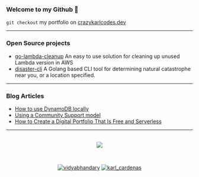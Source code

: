 ### Welcome to my Github 👾

`git checkout` my portfolio on [crazykarlcodes.dev](https://crazykarlcodes.dev/)

<table><tr>

---
### Open Source projects
<!-- projects starts -->
* [go-lambda-cleanup](https://github.com/karl-cardenas-coding/go-lambda-cleanup) An easy to use solution for cleaning up unused Lambda version in AWS
* [disaster-cli](https://github.com/karl-cardenas-coding/disaster-cli) A Golang based CLI tool for determining natural catastrophe near you, or a location specified.
<!-- projects ends -->
---

### Blog Articles
<!-- blog starts -->
* [How to use DynamoDB locally](https://crazykarlcodes.dev/posts/2020/08/how-to-use-aws-dynamodb-locally/)
* [Using a Community Support model](https://engineering.statefarm.com/blog/community/)
* [How to Create a Digital Portfolio That Is Free and Serverless](https://crazykarlcodes.dev/posts/2020/07/how-to-create-a-digital-portfolio-that-is-free-and-serverless/)
<!-- blog ends -->
</tr>
<tr>
  
---
  
</tr></table>

<p align="center">
  <a href="https://github.com/karl-cardenas-coding/github-readme-stats">
    <img align="center" src="https://github-readme-stats.vercel.app/api?username=karl-cardenas-coding&show_icons=true&theme=radical" />
  </a>
</p>

<p></br></p>

<p align="center">
  <a href="www.linkedin.com/in/karl-cardenas-mba-4526b258" target="blank"><img src="https://img.shields.io/badge/LinkedIn-0077B5?style=for-the-badge&logo=linkedin&logoColor=white" alt="vidyabhandary"/></a> 
  <a href="https://medium.com/@cardenas88karl" target="blank"><img src="https://img.shields.io/badge/Medium-12100E?style=for-the-badge&logo=medium&logoColor=white" alt="karl_cardenas" /></a> 
</p> 
